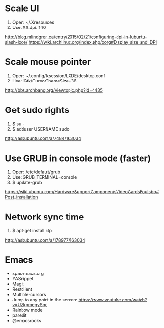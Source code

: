 # Scale UI #

1. Open: ~/.Xresources
2. Use: Xft.dpi: 140

http://blog.mlindgren.ca/entry/2015/02/21/configuring-dpi-in-lubuntu-slash-lxde/
https://wiki.archlinux.org/index.php/xorg#Display_size_and_DPI

# Scale mouse pointer #

1. Open: ~/.config/lxsession/LXDE/desktop.conf
2. Use: iGtk/CursorThemeSize=36

http://bbs.archbang.org/viewtopic.php?id=4435

# Get sudo rights #

1. $ su -
2. $ adduser USERNAME sudo

http://askubuntu.com/a/7484/163034 

# Use GRUB in console mode (faster) #

1. Open: /etc/default/grub
2. Use: GRUB_TERMINAL=console
3. $ update-grub

https://wiki.ubuntu.com/HardwareSupportComponentsVideoCardsPoulsbo#Post_installation

# Network sync time #

1. $ apt-get install ntp

http://askubuntu.com/a/178977/163034 

# Emacs #

- spacemacs.org
- YASnippet
- Magit
- Restclient
- Multiple-cursors
- Jump to any point in the screen: https://www.youtube.com/watch?v=UZkpmegySnc
- Rainbow mode
- paredit
- @emacsrocks
